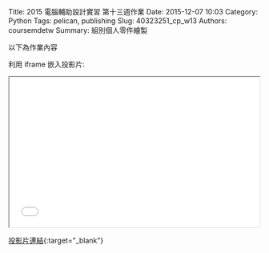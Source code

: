 Title: 2015 電腦輔助設計實習 第十三週作業
Date: 2015-12-07 10:03
Category: Python
Tags: pelican, publishing
Slug: 40323251_cp_w13
Authors: coursemdetw
Summary: 組別個人零件繪製

以下為作業內容

利用 iframe 嵌入投影片:

<iframe src="simplest13.html" width="500" height="300"></iframe>

[投影片連結](simplest13.html){:target="_blank"}
